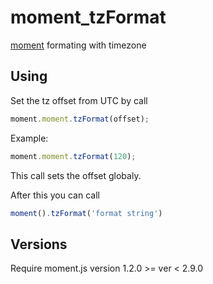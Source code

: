 # moment_tzFormat
[moment](http://momentjs.com) formating with timezone

## Using
Set the tz offset from UTC by call
```javascript
moment.moment.tzFormat(offset);
```
Example:
```javascript
moment.moment.tzFormat(120);
```
This call sets the offset globaly.


After this you can call
```javascript
moment().tzFormat('format string')
```

## Versions
Require moment.js version 1.2.0  >= ver < 2.9.0

